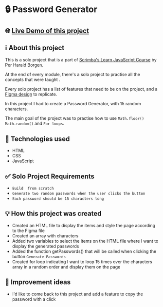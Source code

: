 # 🔒 Password Generator

## 🌐 [Live Demo of this project](https://bespoke-cocada-710490.netlify.app/)

## ℹ️ About this project

This is a solo project that is a part of [Scrimba's Learn JavaScript Course](https://scrimba.com/learn/learnjavascript) by Per Harald Borgen.

At the end of every module, there's a solo project to practise all the concepts that were taught .

Every solo project has a list of features that need to be on the project, and a [Figma design](https://www.figma.com/file/NEj9JDycMjF3XKXq7swoc9/Random-Password-Generator-(New-version)?node-id=0%3A1) to replicate.

In this project I had to create a Password Generator, with 15 random characters.

The main goal of the project was to practise how to use `Math.floor()` `Math.random()` and `For loops`.

## 🧰 Technologies used

- HTML
- CSS
- JavaScript

## ✅ Solo Project Requirements

- `Build  from scratch`
- `Generate two random passwords when the user clicks the button`
- `Each password should be 15 characters long`

## 💡 How this project was created

- Created an HTML file to display the items and style the page acoording to the Figma file
- Created an array with characters
- Added two variables to select the items on the HTML file where I want to display the generated passwords
- Added the function getPasswords() that will be called when clicking the button `Generate Passwords`
- Created for loop indicating I want to loop 15 times over the characters array in a random order and display them on the page

## 🧠 Improvement ideas
- I'd like to come back to this project and add a feature to copy the password with a click
